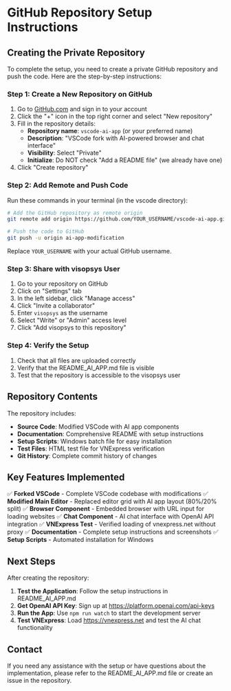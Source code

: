 # GitHub Repository Setup Instructions

## Creating the Private Repository

To complete the setup, you need to create a private GitHub repository and push the code. Here are the step-by-step instructions:

### Step 1: Create a New Repository on GitHub

1. Go to [GitHub.com](https://github.com) and sign in to your account
2. Click the "+" icon in the top right corner and select "New repository"
3. Fill in the repository details:
   - **Repository name**: `vscode-ai-app` (or your preferred name)
   - **Description**: "VSCode fork with AI-powered browser and chat interface"
   - **Visibility**: Select "Private"
   - **Initialize**: Do NOT check "Add a README file" (we already have one)
4. Click "Create repository"

### Step 2: Add Remote and Push Code

Run these commands in your terminal (in the vscode directory):

```bash
# Add the GitHub repository as remote origin
git remote add origin https://github.com/YOUR_USERNAME/vscode-ai-app.git

# Push the code to GitHub
git push -u origin ai-app-modification
```

Replace `YOUR_USERNAME` with your actual GitHub username.

### Step 3: Share with visopsys User

1. Go to your repository on GitHub
2. Click on "Settings" tab
3. In the left sidebar, click "Manage access"
4. Click "Invite a collaborator"
5. Enter `visopsys` as the username
6. Select "Write" or "Admin" access level
7. Click "Add visopsys to this repository"

### Step 4: Verify the Setup

1. Check that all files are uploaded correctly
2. Verify that the README_AI_APP.md file is visible
3. Test that the repository is accessible to the visopsys user

## Repository Contents

The repository includes:

- **Source Code**: Modified VSCode with AI app components
- **Documentation**: Comprehensive README with setup instructions
- **Setup Scripts**: Windows batch file for easy installation
- **Test Files**: HTML test file for VNExpress verification
- **Git History**: Complete commit history of changes

## Key Features Implemented

✅ **Forked VSCode** - Complete VSCode codebase with modifications
✅ **Modified Main Editor** - Replaced editor grid with AI app layout (80%/20% split)
✅ **Browser Component** - Embedded browser with URL input for loading websites
✅ **Chat Component** - AI chat interface with OpenAI API integration
✅ **VNExpress Test** - Verified loading of vnexpress.net without proxy
✅ **Documentation** - Complete setup instructions and screenshots
✅ **Setup Scripts** - Automated installation for Windows

## Next Steps

After creating the repository:

1. **Test the Application**: Follow the setup instructions in README_AI_APP.md
2. **Get OpenAI API Key**: Sign up at https://platform.openai.com/api-keys
3. **Run the App**: Use `npm run watch` to start the development server
4. **Test VNExpress**: Load https://vnexpress.net and test the AI chat functionality

## Contact

If you need any assistance with the setup or have questions about the implementation, please refer to the README_AI_APP.md file or create an issue in the repository.
